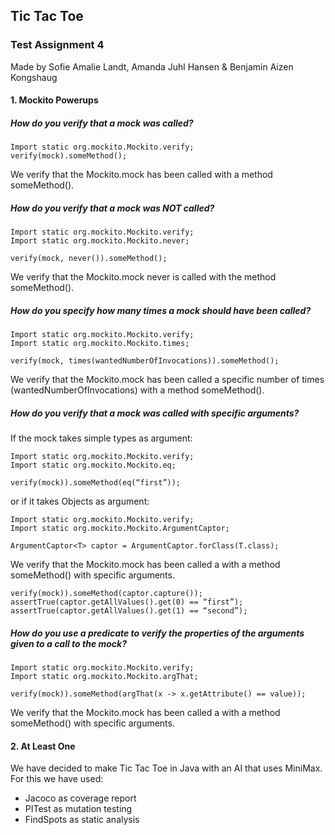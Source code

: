 ## Tic Tac Toe
 
### Test Assignment 4 

Made by Sofie Amalie Landt, Amanda Juhl Hansen & Benjamin Aizen Kongshaug

#### 1. Mockito Powerups

##### How do you verify that a mock was called?

```
Import static org.mockito.Mockito.verify;
verify(mock).someMethod();
```

We verify that the Mockito.mock has been called with a method someMethod().

##### How do you verify that a mock was NOT called?

```
Import static org.mockito.Mockito.verify;
Import static org.mockito.Mockito.never;

verify(mock, never()).someMethod();
```
We verify that the Mockito.mock never is called with the method someMethod().

##### How do you specify how many times a mock should have been called?

```
Import static org.mockito.Mockito.verify;
Import static org.mockito.Mockito.times;

verify(mock, times(wantedNumberOfInvocations)).someMethod();
```

We verify that the Mockito.mock has been called a specific number of times (wantedNumberOfInvocations) with a method someMethod().

##### How do you verify that a mock was called with specific arguments?

If the mock takes simple types as argument:

```
Import static org.mockito.Mockito.verify;
Import static org.mockito.Mockito.eq;

verify(mock)).someMethod(eq(“first”));
```

or if it takes Objects as argument:

```
Import static org.mockito.Mockito.verify;
Import static org.mockito.Mockito.ArgumentCaptor;

ArgumentCaptor<T> captor = ArgumentCaptor.forClass(T.class);
```

We verify that the Mockito.mock has been called a with a method someMethod() with specific arguments.

```
verify(mock)).someMethod(captor.capture());
assertTrue(captor.getAllValues().get(0) == “first”);
assertTrue(captor.getAllValues().get(1) == “second”);
```

##### How do you use a predicate to verify the properties of the arguments given to a call to the mock?

```
Import static org.mockito.Mockito.verify;
Import static org.mockito.Mockito.argThat;

verify(mock)).someMethod(argThat(x -> x.getAttribute() == value));
```

We verify that the Mockito.mock has been called a with a method someMethod() with specific arguments.

#### 2. At Least One

We have decided to make Tic Tac Toe in Java with an AI that uses MiniMax. For this we have used:

- Jacoco as coverage report
- PITest as mutation testing
- FindSpots as static analysis 



